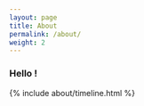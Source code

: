 ```yaml
---
layout: page
title: About
permalink: /about/
weight: 2
---
```


### Hello !

<div class="row">
{% include about/timeline.html %}
</div>